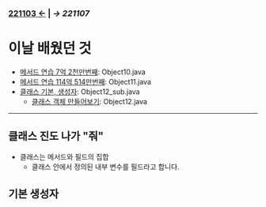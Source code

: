 ﻿### [221103 ←](/221011-_JAVA/221103/) | *→ 221107*<!--(/221011-_JAVA/221107/)-->

# 이날 배웠던 것

- [메서드 연습 7억 2천만번째](/221011-_JAVA/221104/javastudy56/javastudy/src/javastudy/Object10.java): Object10.java
- [메서드 연습 114억 514만번째](/221011-_JAVA/221104/javastudy56/javastudy/src/javastudy/Object11.java): Object11.java
- [클래스 기본, 생성자](/221011-_JAVA/221104/javastudy56/javastudy/src/javastudy/Object12_sub.java): Object12_sub.java
    - [클래스 객체 만들어보기](/221011-_JAVA/221104/javastudy56/javastudy/src/javastudy/Object12.java): Object12.java

---

## 클래스 진도 나가 "줘"

- 클래스는 메서드와 필드의 집합
    - 클래스 안에서 정의된 내부 변수를 필드라고 합니다.

## 기본 생성자